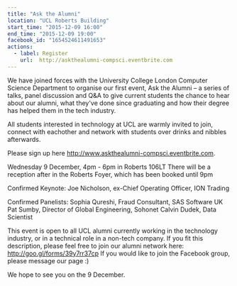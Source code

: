 ```yaml
---
title: "Ask the Alumni"
location: "UCL Roberts Building"
start_time: "2015-12-09 16:00"
end_time: "2015-12-09 19:00"
facebook_id: "1654524611491653"
actions:
  - label: Register
    url:  http://askthealumni-compsci.eventbrite.com
---
```


We have joined forces with the University College London Computer Science Department to organise our first event, Ask the Alumni – a series of talks, panel discussion and Q&A to give current students the chance to hear about our alumni, what they've done since graduating and how their degree has helped them in the tech industry.

All students interested in technology at UCL are warmly invited to join, connect with eachother and network with students over drinks and nibbles afterwards. 

Please sign up here <http://www.askthealumni-compsci.eventbrite.com>.

Wednesday 9 December, 4pm - 6pm in Roberts 106LT
There will be a reception after in the Roberts Foyer, which has been booked until 9pm

Confirmed Keynote:
Joe Nicholson, ex-Chief Operating Officer, ION Trading

Confirmed Panelists:
Sophia Qureshi, Fraud Consultant, SAS Software UK
Pat Sumby, Director of Global Engineering, Sohonet
Calvin Dudek, Data Scientist


This event is open to all UCL alumni currently working in the technology industry, or in a technical role in a non-tech company. If you fit this description, please feel free to join our alumni network here: <http://goo.gl/forms/39y7rr37cp> If you would like to join the Facebook group, please message our page :)

We hope to see you on the 9 December.
